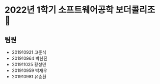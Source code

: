 # 2022년 1학기 소프트웨어공학 보더콜리조 🐶

## 팀원

- 201910921 고준식
- 201910964 박찬진
- 201911025 황성민
- 201910959 박재우
- 201910981 유승환